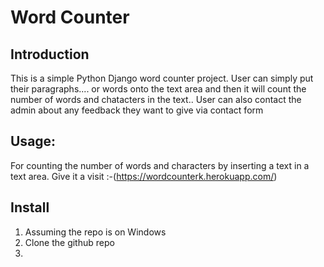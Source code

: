 # Word Counter
## Introduction
This is a simple Python Django word counter project. User can simply put their paragraphs.... or words onto the text area and then it will count the number of words and chatacters in the text.. User can also contact the admin about any feedback they want to give via contact form    
## Usage:
For counting the number of words and characters by inserting a text in a text area. Give it a visit :-(https://wordcounterk.herokuapp.com/)
## Install
1. Assuming the repo is on Windows
2. Clone the github repo
3. 
